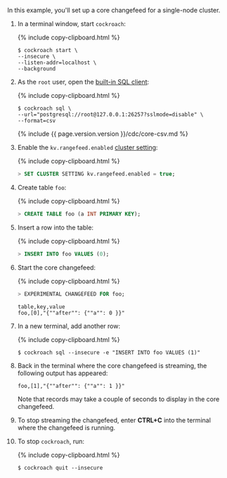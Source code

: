 In this example, you'll set up a core changefeed for a single-node cluster.

1. In a terminal window, start `cockroach`:

    {%  include copy-clipboard.html %}
    ~~~ shell
    $ cockroach start \
    --insecure \
    --listen-addr=localhost \
    --background
    ~~~

2. As the `root` user, open the [built-in SQL client](cockroach-sql.html):

    {%  include copy-clipboard.html %}
    ~~~ shell
    $ cockroach sql \
    --url="postgresql://root@127.0.0.1:26257?sslmode=disable" \
    --format=csv
    ~~~

    {%  include {{  page.version.version  }}/cdc/core-csv.md %}

3. Enable the `kv.rangefeed.enabled` [cluster setting](cluster-settings.html):

    {%  include copy-clipboard.html %}
    ~~~ sql
    > SET CLUSTER SETTING kv.rangefeed.enabled = true;
    ~~~

4. Create table `foo`:

    {%  include copy-clipboard.html %}
    ~~~ sql
    > CREATE TABLE foo (a INT PRIMARY KEY);
    ~~~

5. Insert a row into the table:

    {%  include copy-clipboard.html %}
    ~~~ sql
    > INSERT INTO foo VALUES (0);
    ~~~

6. Start the core changefeed:

    {%  include copy-clipboard.html %}
    ~~~ sql
    > EXPERIMENTAL CHANGEFEED FOR foo;
    ~~~
    ~~~
    table,key,value
    foo,[0],"{""after"": {""a"": 0 }}"
    ~~~

7. In a new terminal, add another row:

    {%  include copy-clipboard.html %}
    ~~~ shell
    $ cockroach sql --insecure -e "INSERT INTO foo VALUES (1)"
    ~~~

8. Back in the terminal where the core changefeed is streaming, the following output has appeared:

    ~~~
    foo,[1],"{""after"": {""a"": 1 }}"
    ~~~

    Note that records may take a couple of seconds to display in the core changefeed.

9. To stop streaming the changefeed, enter **CTRL+C** into the terminal where the changefeed is running.

10. To stop `cockroach`, run:

    {%  include copy-clipboard.html %}
    ~~~ shell
    $ cockroach quit --insecure
    ~~~
